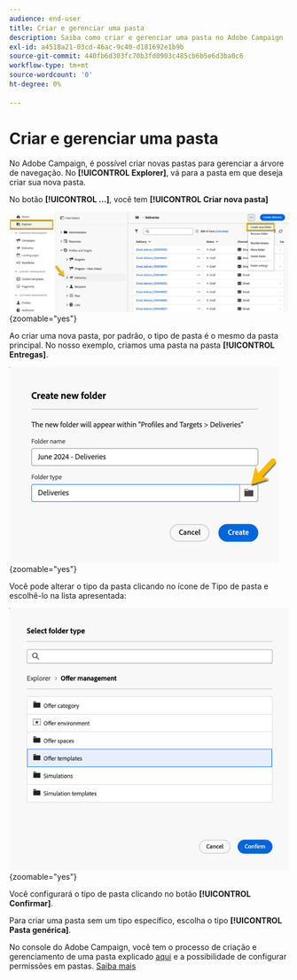 ```yaml
---
audience: end-user
title: Criar e gerenciar uma pasta
description: Saiba como criar e gerenciar uma pasta no Adobe Campaign
exl-id: a4518a21-03cd-46ac-9c40-d181692e1b9b
source-git-commit: 440fb6d303fc70b3fd0903c485cb6b5e6d3ba0c6
workflow-type: tm+mt
source-wordcount: '0'
ht-degree: 0%

---
```


# Criar e gerenciar uma pasta

No Adobe Campaign, é possível criar novas pastas para gerenciar a árvore de navegação. No **[!UICONTROL Explorer]**, vá para a pasta em que deseja criar sua nova pasta.

No botão **[!UICONTROL ...]**, você tem **[!UICONTROL Criar nova pasta]**

![](assets/folder_create.png){zoomable="yes"}

Ao criar uma nova pasta, por padrão, o tipo de pasta é o mesmo da pasta principal.
No nosso exemplo, criamos uma pasta na pasta **[!UICONTROL Entregas]**.

![](assets/folder_new.png){zoomable="yes"}

Você pode alterar o tipo da pasta clicando no ícone de Tipo de pasta e escolhê-lo na lista apresentada:

![](assets/folder_type.png){zoomable="yes"}

Você configurará o tipo de pasta clicando no botão **[!UICONTROL Confirmar]**.

Para criar uma pasta sem um tipo específico, escolha o tipo **[!UICONTROL Pasta genérica]**.

No console do Adobe Campaign, você tem o processo de criação e gerenciamento de uma pasta explicado [aqui](https://experienceleague.adobe.com/pt/docs/campaign/campaign-v8/config/configuration/folders-and-views) e a possibilidade de configurar permissões em pastas. [Saiba mais](https://experienceleague.adobe.com/pt/docs/campaign/campaign-v8/admin/permissions/folder-permissions)

